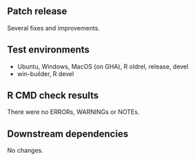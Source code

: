 ## Patch release

Several fixes and improvements.

## Test environments

* Ubuntu, Windows, MacOS (on GHA), R oldrel, release, devel
* win-builder, R devel

## R CMD check results

There were no ERRORs, WARNINGs or NOTEs.

## Downstream dependencies

No changes.
